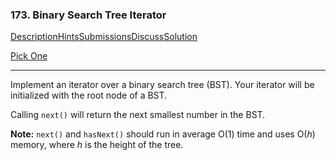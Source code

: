 ### 173. Binary Search Tree Iterator

[Description](https://leetcode.com/problems/binary-search-tree-iterator/description/)[Hints](https://leetcode.com/problems/binary-search-tree-iterator/hints/)[Submissions](https://leetcode.com/problems/binary-search-tree-iterator/submissions/)[Discuss](https://leetcode.com/problems/binary-search-tree-iterator/discuss/)[Solution](https://leetcode.com/problems/binary-search-tree-iterator/solution/)

[Pick One](https://leetcode.com/problems/random-one-question/)

------

Implement an iterator over a binary search tree (BST). Your iterator will be initialized with the root node of a BST.

Calling `next()` will return the next smallest number in the BST.

**Note:** `next()` and `hasNext()` should run in average O(1) time and uses O(*h*) memory, where *h* is the height of the tree.